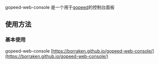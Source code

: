 gopeed-web-console 是一个用于[gopeed](https://gopeed.com)的控制台面板

## 使用方法

### 基本使用

gopeed-web-console [https://borraken.github.io/gopeed-web-console/](https://borraken.github.io/gopeed-web-console/)

